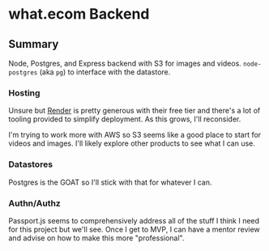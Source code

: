 # what.ecom Backend

## Summary
Node, Postgres, and Express backend with S3 for images and videos. `node-postgres` (aka `pg`) to interface with the datastore. 

### Hosting
Unsure but [Render](https://render.com) is pretty generous with their free tier and there's a lot of tooling provided to simplify deployment. As this grows, I'll reconsider.

I'm trying to work more with AWS so S3 seems like a good place to start for videos and images. I'll likely explore other products to see what I can use.

### Datastores
Postgres is the GOAT so I'll stick with that for whatever I can. 

### Authn/Authz
Passport.js seems to comprehensively address all of the stuff I think I need for this project but we'll see. Once I get to MVP, I can have a mentor review and advise on how to make this more "professional".
